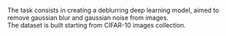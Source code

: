 The task consists in creating a deblurring deep learning model, aimed to remove gaussian blur and gaussian noise from images. <br>
The dataset is built starting from CIFAR-10 images collection.
